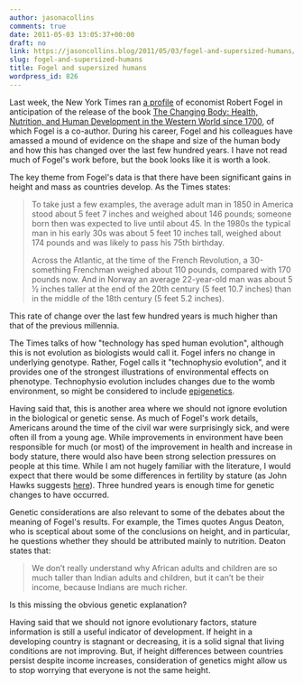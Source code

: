 ```yaml
---
author: jasonacollins
comments: true
date: 2011-05-03 13:05:37+00:00
draft: no
link: https://jasoncollins.blog/2011/05/03/fogel-and-supersized-humans/
slug: fogel-and-supersized-humans
title: Fogel and supersized humans
wordpress_id: 826
---
```


Last week, the New York Times ran [a profile](http://www.nytimes.com/2011/04/27/books/robert-w-fogel-investigates-human-evolution.html?_r=2&pagewanted=all) of economist Robert Fogel in anticipation of the release of the book [The Changing Body: Health, Nutrition, and Human Development in the Western World since 1700](http://www.amazon.com/Changing-Body-Nutrition-Development-Approaches/dp/0521705614), of which Fogel is a co-author. During his career, Fogel and his colleagues have amassed a mound of evidence on the shape and size of the human body and how this has changed over the last few hundred years. I have not read much of Fogel's work before, but the book looks like it is worth a look.

The key theme from Fogel's data is that there have been significant gains in height and mass as countries develop. As the Times states:


<blockquote>To take just a few examples, the average adult man in 1850 in America  stood about 5 feet 7 inches and weighed about 146 pounds; someone born  then was expected to live until about 45. In the 1980s the typical man  in his early 30s was about 5 feet 10 inches tall, weighed about 174  pounds and was likely to pass his 75th birthday.

Across the Atlantic, at the time of the French Revolution, a  30-something Frenchman weighed about 110 pounds, compared with 170  pounds now. And in Norway an average 22-year-old man was about 5 ½  inches taller at the end of the 20th century (5 feet 10.7 inches) than  in the middle of the 18th century (5 feet 5.2 inches).</blockquote>


This rate of change over the last few hundred years is much higher than that of the previous millennia.

The Times talks of how "technology has sped human evolution", although this is not evolution as biologists would call it. Fogel infers no change in underlying genotype. Rather, Fogel calls it "technophysio evolution", and it provides one of the strongest illustrations of environmental effects on phenotype. Technophysio evolution includes changes due to the womb environment, so might be considered to include [epigenetics](http://en.wikipedia.org/wiki/Epigenetics).

Having said that, this is another area where we should not ignore evolution in the biological or genetic sense. As much of Fogel's work details, Americans around the time of the civil war were surprisingly sick, and were often ill from a young age. While improvements in environment have been responsible for much (or most) of the improvement in health and increase in body stature, there would also have been strong selection pressures on people at this time. While I am not hugely familiar with the literature, I would expect that there would be some differences in fertility by stature (as John Hawks suggests [here](http://johnhawks.net/node/15448)). Three hundred years is enough time for genetic changes to have occurred.

Genetic considerations are also relevant to some of the debates about the meaning of Fogel's results. For example, the Times quotes Angus Deaton, who is sceptical about some of the conclusions on height, and in particular, he questions whether they should be attributed mainly to nutrition. Deaton states that:


<blockquote>We don’t really understand why African adults and children are so much  taller than Indian adults and children, but it can’t be their income,  because Indians are much richer.</blockquote>


Is this missing the obvious genetic explanation?

Having said that we should not ignore evolutionary factors, stature information is still a useful indicator of development. If height in a developing country is stagnant or decreasing, it is a solid signal that living conditions are not improving. But, if height differences between countries persist despite income increases, consideration of genetics might allow us to stop worrying that everyone is not the same height.
